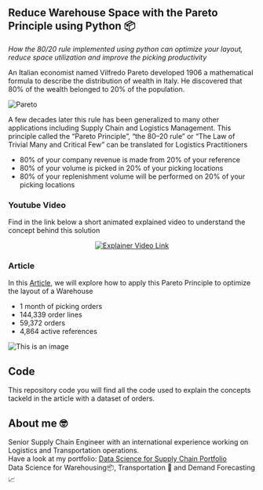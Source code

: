 ## Reduce Warehouse Space with the Pareto Principle using Python 📦
*How the 80/20 rule implemented using python can optimize your layout, reduce space utilization and improve the picking productivity*

An Italian economist named Vilfredo Pareto developed 1906 a mathematical formula to describe the distribution of wealth in Italy. He discovered that 80% of the wealth belonged to 20% of the population.

![Pareto](https://miro.medium.com/max/325/0*f_q2eTFSRsMvk-DZ.jpg)

A few decades later this rule has been generalized to many other applications including Supply Chain and Logistics Management.
This principle called the “Pareto Principle”, “the 80–20 rule” or “The Law of Trivial Many and Critical Few” can be translated for Logistics Practitioners
- 80% of your company revenue is made from 20% of your reference
- 80% of your volume is picked in 20% of your picking locations
- 80% of your replenishment volume will be performed on 20% of your picking locations

### Youtube Video
Find in the link below a short animated explained video to understand the concept behind this solution
<div align="center">
  <a href="https://www.youtube.com/watch?v=BRjhhdWjPc4"><img src="https://github.com/samirsaci/pareto-warehouse-layout/blob/master/thumbnail.webp" alt="Explainer Video Link"></a>
</div>

### Article
In this [Article](https://towardsdatascience.com/reduce-warehouse-space-with-the-pareto-principle-using-python-e722a6babe0e), we will explore how to apply this Pareto Principle 
to optimize the layout of a Warehouse
- 1 month of picking orders
- 144,339 order lines
- 59,372 orders
- 4,864 active references

![This is an image](https://miro.medium.com/max/581/1*IflUKgeDKIjSiaOkdP1mnw.png)

## Code
This repository code you will find all the code used to explain the concepts tackeld in the article with a dataset of orders.

## About me 🤓
Senior Supply Chain Engineer with an international experience working on Logistics and Transportation operations. \
Have a look at my portfolio: [Data Science for Supply Chain Portfolio](https://samirsaci.com) \
Data Science for Warehousing📦, Transportation 🚚 and Demand Forecasting 📈 
